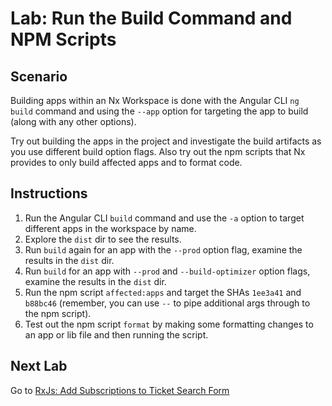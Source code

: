 # Lab: Run the Build Command and NPM Scripts

## Scenario
Building apps within an Nx Workspace is done with the Angular CLI `ng build` command and using the `--app` option for targeting the app to build (along with any other options).

Try out building the apps in the project and investigate the build artifacts as you use different build option flags. Also try out the npm scripts that Nx provides to only build affected apps and to format code.

## Instructions
1. Run the Angular CLI `build` command and use the `-a` option to target different apps in the workspace by name.
1. Explore the `dist` dir to see the results.
1. Run `build` again for an app with the `--prod` option flag, examine the results in the `dist` dir.
1. Run `build` for an app with `--prod` and `--build-optimizer` option flags, examine the results in the `dist` dir.
1. Run the npm script `affected:apps` and target the SHAs `1ee3a41` and `b88bc46` (remember, you can use ` -- ` to pipe additional args through to the npm script).
1. Test out the npm script `format` by making some formatting changes to an app or lib file and then running the script.

## Next Lab
Go to [RxJs: Add Subscriptions to Ticket Search Form](/rxjs/lab-1.md)